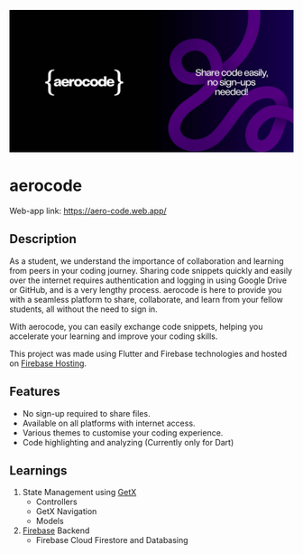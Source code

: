 ![aerocode](https://raw.githubusercontent.com/shxntanu/aerocode/app/images/AeroCode%20GitHub%20Repo%20Cover%20Image.jpg)

# aerocode

Web-app link: https://aero-code.web.app/

## Description

As a student, we understand the importance of collaboration and learning from peers in your coding journey. Sharing code snippets quickly and easily over the internet requires authentication and logging in using Google Drive or GitHub, and is a very lengthy process. aerocode is here to provide you with a seamless platform to share, collaborate, and learn from your fellow students, all without the need to sign in. 

With aerocode, you can easily exchange code snippets, helping you accelerate your learning and improve your coding skills.

This project was made using Flutter and Firebase technologies and hosted on [Firebase Hosting](https://firebase.google.com/docs/hosting).

## Features

- No sign-up required to share files.
- Available on all platforms with internet access.
- Various themes to customise your coding experience.
- Code highlighting and analyzing (Currently only for Dart)

## Learnings

1. State Management using [GetX](https://pub.dev/packages/get)
   - Controllers
   - GetX Navigation
   - Models
3. [Firebase](https://firebase.google.com) Backend
   - Firebase Cloud Firestore and Databasing



